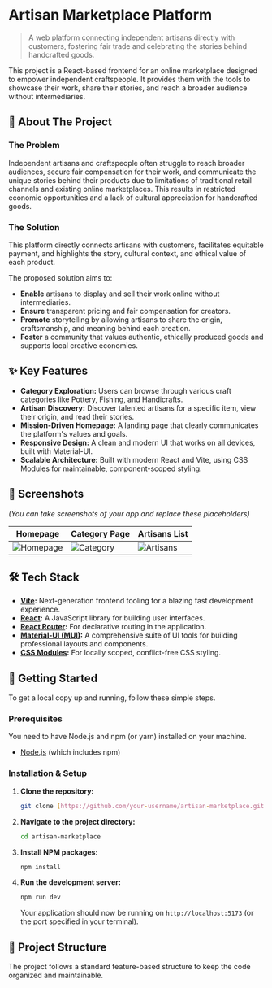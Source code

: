 # Artisan Marketplace Platform

> A web platform connecting independent artisans directly with customers, fostering fair trade and celebrating the stories behind handcrafted goods.

This project is a React-based frontend for an online marketplace designed to empower independent craftspeople. It provides them with the tools to showcase their work, share their stories, and reach a broader audience without intermediaries.

## 🌟 About The Project

### The Problem
Independent artisans and craftspeople often struggle to reach broader audiences, secure fair compensation for their work, and communicate the unique stories behind their products due to limitations of traditional retail channels and existing online marketplaces. This results in restricted economic opportunities and a lack of cultural appreciation for handcrafted goods.

### The Solution
This platform directly connects artisans with customers, facilitates equitable payment, and highlights the story, cultural context, and ethical value of each product.

The proposed solution aims to:
* **Enable** artisans to display and sell their work online without intermediaries.
* **Ensure** transparent pricing and fair compensation for creators.
* **Promote** storytelling by allowing artisans to share the origin, craftsmanship, and meaning behind each creation.
* **Foster** a community that values authentic, ethically produced goods and supports local creative economies.

## ✨ Key Features

* **Category Exploration:** Users can browse through various craft categories like Pottery, Fishing, and Handicrafts.
* **Artisan Discovery:** Discover talented artisans for a specific item, view their origin, and read their stories.
* **Mission-Driven Homepage:** A landing page that clearly communicates the platform's values and goals.
* **Responsive Design:** A clean and modern UI that works on all devices, built with Material-UI.
* **Scalable Architecture:** Built with modern React and Vite, using CSS Modules for maintainable, component-scoped styling.

## 📸 Screenshots

*(You can take screenshots of your app and replace these placeholders)*

| Homepage                                      | Category Page                               | Artisans List                                   |
| --------------------------------------------- | ------------------------------------------- | ----------------------------------------------- |
| ![Homepage](./public/assets/screenshot-home.png) | ![Category](./public/assets/screenshot-category.png) | ![Artisans](./public/assets/screenshot-artisans.png) |

## 🛠️ Tech Stack

* **[Vite](https://vitejs.dev/):** Next-generation frontend tooling for a blazing fast development experience.
* **[React](https://reactjs.org/):** A JavaScript library for building user interfaces.
* **[React Router](https://reactrouter.com/):** For declarative routing in the application.
* **[Material-UI (MUI)](https://mui.com/):** A comprehensive suite of UI tools for building professional layouts and components.
* **[CSS Modules](https://github.com/css-modules/css-modules):** For locally scoped, conflict-free CSS styling.

## 🚀 Getting Started

To get a local copy up and running, follow these simple steps.

### Prerequisites

You need to have Node.js and npm (or yarn) installed on your machine.
* [Node.js](https://nodejs.org/en/download/) (which includes npm)

### Installation & Setup

1.  **Clone the repository:**
    ```sh
    git clone [https://github.com/your-username/artisan-marketplace.git](https://github.com/your-username/artisan-marketplace.git)
    ```
2.  **Navigate to the project directory:**
    ```sh
    cd artisan-marketplace
    ```
3.  **Install NPM packages:**
    ```sh
    npm install
    ```
4.  **Run the development server:**
    ```sh
    npm run dev
    ```
    Your application should now be running on `http://localhost:5173` (or the port specified in your terminal).

## 📂 Project Structure

The project follows a standard feature-based structure to keep the code organized and maintainable.